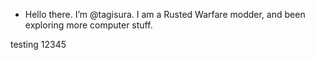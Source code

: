 - Hello there.  I’m @tagisura.
I am a Rusted Warfare modder, and been exploring more computer stuff.


testing 12345
<!---
tagisura/tagisura is a ✨ special ✨ repository because its `README.md` (this file) appears on your GitHub profile.
You can click the Preview link to take a look at your changes.
--->
